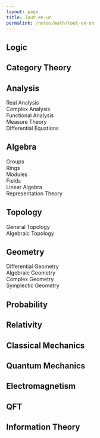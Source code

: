 ```yaml
---
layout: page
title: Tout-en-un
permalink: /notes/math/tout-en-un
---
```


<h2>Logic</h2>

<h2>Category Theory</h2>

<h2>Analysis</h2>
<dl>
  <dt>Real Analysis</dt>

  <dt>Complex Analysis</dt>

  <dt>Functional Analysis</dt>

  <dt>Measure Theory</dt>

  <dt>Differential Equations</dt>
</dl>

<h2>Algebra</h2>
<dl>
  <dt>Groups</dt>

  <dt>Rings</dt>

  <dt>Modules</dt>

  <dt>Fields</dt>

  <dt>Linear Algebra</dt>

  <dt>Representation Theory</dt> 
</dl>

<h2>Topology</h2>
<dl>
  <dt>General Topology</dt>

  <dt>Algebraic Topology</dt>
</dl>

<h2>Geometry</h2>
<dl>
  <dt>Differential Geometry</dt>

  <dt>Algebraic Geometry</dt>

  <dt>Complex Geometry</dt>

  <dt>Symplectic Geometry</dt>
</dl>

<h2>Probability</h2>

<h2>Relativity</h2>

<h2>Classical Mechanics</h2>

<h2>Quantum Mechanics</h2>

<h2>Electromagnetism</h2>

<h2>QFT</h2>

<h2>Information Theory</h2>
